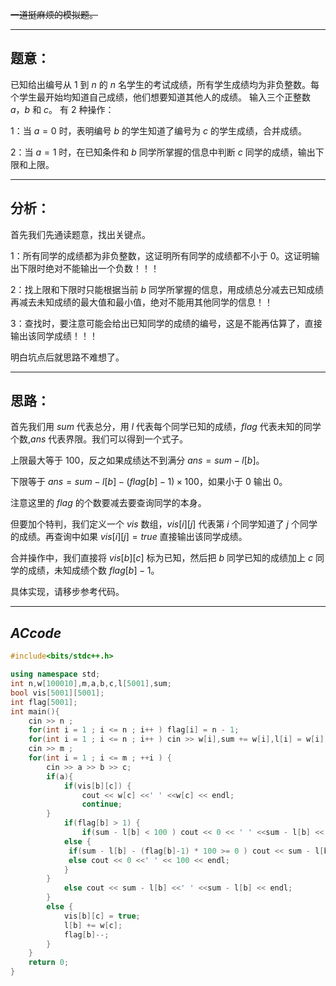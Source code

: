 ~~一道挺麻烦的模拟题。~~

------------

## 题意：

已知给出编号从 $1$ 到 $n$ 的 $n$ 名学生的考试成绩，所有学生成绩均为非负整数。每个学生最开始均知道自己成绩，他们想要知道其他人的成绩。
输入三个正整数 $a$，$b$ 和 $c$。
有 $2$ 种操作：

$1$：当 $a=0$ 时，表明编号 $b$ 的学生知道了编号为 $c$ 的学生成绩，合并成绩。

$2$：当 $a=1$ 时，在已知条件和 $b$ 同学所掌握的信息中判断 $c$ 同学的成绩，输出下限和上限。


------------

## 分析：

首先我们先通读题意，找出关键点。

$1$：所有同学的成绩都为非负整数，这证明所有同学的成绩都不小于 $0$。这证明输出下限时绝对不能输出一个负数！！！

$2$：找上限和下限时只能根据当前 $b$ 同学所掌握的信息，用成绩总分减去已知成绩再减去未知成绩的最大值和最小值，绝对不能用其他同学的信息！！

$3$：查找时，要注意可能会给出已知同学的成绩的编号，这是不能再估算了，直接输出该同学成绩！！！

明白坑点后就思路不难想了。

------------

## 思路：

首先我们用 $sum$ 代表总分，用 $l$ 代表每个同学已知的成绩，$flag$ 代表未知的同学个数,$ans$ 代表界限。我们可以得到一个式子。
 
上限最大等于 $100$，反之如果成绩达不到满分 $ans = sum - l[b]$。

下限等于 $ans = sum - l[b] - (flag[b] - 1) \times 100$，如果小于 $0$ 输出 $0$。

注意这里的 $flag$ 的个数要减去要查询同学的本身。

但要加个特判，我们定义一个 $vis$ 数组，$vis[i][j]$ 代表第 $i$ 个同学知道了 $j$ 个同学的成绩。再查询中如果 $vis[i][j] = true$ 直接输出该同学成绩。

合并操作中，我们直接将 $vis[b][c]$ 标为已知，然后把 $b$ 同学已知的成绩加上 $c$ 同学的成绩，未知成绩个数 $flag[b]-1$。

具体实现，请移步参考代码。



------------

## $ACcode$

```cpp
#include<bits/stdc++.h>

using namespace std;
int n,w[100010],m,a,b,c,l[5001],sum;
bool vis[5001][5001];
int flag[5001];
int main(){
	cin >> n ;
	for(int i = 1 ; i <= n ; i++ ) flag[i] = n - 1;
	for(int i = 1 ; i <= n ; i++ ) cin >> w[i],sum += w[i],l[i] = w[i];
	cin >> m ;
	for(int i = 1 ; i <= m ; ++i ) {
	    cin >> a >> b >> c;
	    if(a){
	    	if(vis[b][c]) {
	    		cout << w[c] <<' ' <<w[c] << endl;
	    		continue;
		}
	    	if(flag[b] > 1) {
	    	    if(sum - l[b] < 100 ) cout << 0 << ' ' <<sum - l[b] << endl;
		    else {
			 if(sum - l[b] - (flag[b]-1) * 100 >= 0 ) cout << sum - l[b] - (flag[b]-1) * 100 <<' ' << 100 << endl;
			 else cout << 0 <<' ' << 100 << endl;
		    }
		}
		    else cout << sum - l[b] <<' ' <<sum - l[b] << endl;
		}
		else {
			vis[b][c] = true;
			l[b] += w[c];
			flag[b]--;
		}
	}
	return 0;
}
```





 